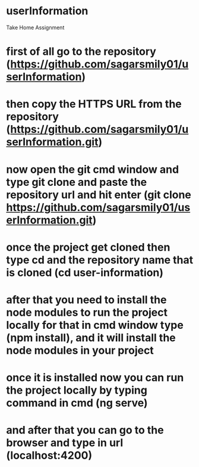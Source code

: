 # userInformation
Take Home Assignment


# first of all go to the repository (https://github.com/sagarsmily01/userInformation)

# then copy the HTTPS URL from the repository (https://github.com/sagarsmily01/userInformation.git)

# now open the git cmd window and type git clone and paste the repository url and hit enter (git clone https://github.com/sagarsmily01/userInformation.git)

# once the project get cloned then type cd and the repository name that is cloned (cd user-information)

# after that you need to install the node modules to run the project locally for that in cmd window type (npm install), and it will install the node modules in your project 

# once it is installed now you can run the project locally by typing command in cmd (ng serve)

# and after that you can go to the browser and type in url (localhost:4200) 
